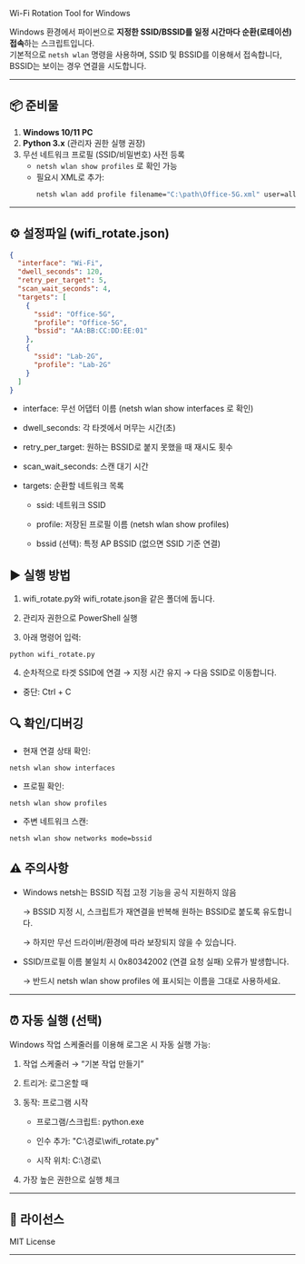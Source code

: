 Wi-Fi Rotation Tool for Windows

Windows 환경에서 파이썬으로 **지정한 SSID/BSSID를 일정 시간마다 순환(로테이션) 접속**하는 스크립트입니다.  
기본적으로 `netsh wlan` 명령을 사용하며, SSID 및 BSSID를 이용해서 접속합니다, BSSID는 보이는 경우 연결을 시도합니다.

---

## 📦 준비물

1. **Windows 10/11 PC**
2. **Python 3.x** (관리자 권한 실행 권장)
3. 무선 네트워크 프로필 (SSID/비밀번호) 사전 등록
   - `netsh wlan show profiles` 로 확인 가능
   - 필요시 XML로 추가:
     ```bat
     netsh wlan add profile filename="C:\path\Office-5G.xml" user=all
     ```

---

## ⚙️ 설정파일 (wifi_rotate.json)

```json
{
  "interface": "Wi-Fi",
  "dwell_seconds": 120,
  "retry_per_target": 5,
  "scan_wait_seconds": 4,
  "targets": [
    {
      "ssid": "Office-5G",
      "profile": "Office-5G",
      "bssid": "AA:BB:CC:DD:EE:01"
    },
    {
      "ssid": "Lab-2G",
      "profile": "Lab-2G"
    }
  ]
}
```
- interface: 무선 어댑터 이름 (netsh wlan show interfaces 로 확인)

- dwell_seconds: 각 타겟에서 머무는 시간(초)

- retry_per_target: 원하는 BSSID로 붙지 못했을 때 재시도 횟수

- scan_wait_seconds: 스캔 대기 시간

- targets: 순환할 네트워크 목록 
    
  - ssid: 네트워크 SSID

  - profile: 저장된 프로필 이름 (netsh wlan show profiles)

  - bssid (선택): 특정 AP BSSID (없으면 SSID 기준 연결)

## ▶ 실행 방법
1. wifi_rotate.py와 wifi_rotate.json을 같은 폴더에 둡니다.

2. 관리자 권한으로 PowerShell 실행

3. 아래 명령어 입력:
```
python wifi_rotate.py
```
4. 순차적으로 타겟 SSID에 연결 → 지정 시간 유지 → 다음 SSID로 이동합니다.

- 중단: Ctrl + C

## 🔍 확인/디버깅
- 현재 연결 상태 확인:

```netsh wlan show interfaces```
- 프로필 확인:

```netsh wlan show profiles```
- 주변 네트워크 스캔:

```netsh wlan show networks mode=bssid```

## ⚠️ 주의사항
- Windows netsh는 BSSID 직접 고정 기능을 공식 지원하지 않음

   → BSSID 지정 시, 스크립트가 재연결을 반복해 원하는 BSSID로 붙도록 유도합니다.
 
   → 하지만 무선 드라이버/환경에 따라 보장되지 않을 수 있습니다.

- SSID/프로필 이름 불일치 시 0x80342002 (연결 요청 실패) 오류가 발생합니다.

   → 반드시 netsh wlan show profiles 에 표시되는 이름을 그대로 사용하세요.
---
## ⏰ 자동 실행 (선택)
Windows 작업 스케줄러를 이용해 로그온 시 자동 실행 가능:

1. 작업 스케줄러 → “기본 작업 만들기”

2. 트리거: 로그온할 때

3. 동작: 프로그램 시작

   - 프로그램/스크립트: python.exe

   - 인수 추가: "C:\경로\wifi_rotate.py"

   - 시작 위치: C:\경로\

4. 가장 높은 권한으로 실행 체크
---
## 📄 라이선스
MIT License

---


